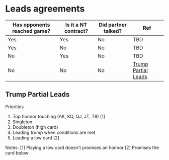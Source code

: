 # Leads agreements

Has opponents reached game? | Is it a NT contract? | Did partner talked? | Ref
--- | --- | --- | ---
Yes | Yes | No | TBD
Yes | No | No | TBD
No | Yes | No | TBD
No | No | No | [Trump Partial Leads](#tpl)

## Trump Partial Leads

Priorities

1. Top honnor touching (AK, KQ, QJ, JT, T9) [1]
1. Singleton
1. Doubleton (high card)
1. Leading trump when conditions are met
1. Leading a low card [2]

Notes:
[1] Playing a low card doesn't promises an honnor
[2] Promises the card below
